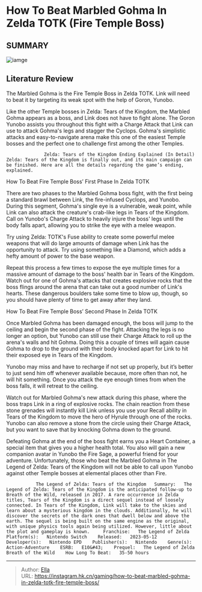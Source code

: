 # How To Beat Marbled Gohma In Zelda TOTK (Fire Temple Boss)


## SUMMARY 

![iamge](https://static1.srcdn.com/wordpress/wp-content/uploads/2023/05/closeup-of-marbled-ghoma-boss-in-zelda-totk.jpg)

## Literature Review

The Marbled Gohma is the Fire Temple Boss in Zelda TOTK. Link will need to beat it by targeting its weak spot with the help of Goron, Yunobo.





Like the other Temple bosses in Zelda: Tears of the Kingdom, the Marbled Gohma appears as a boss, and Link does not have to fight alone. The Goron Yunobo assists you throughout this fight with a Charge Attack that Link can use to attack Gohma&#39;s legs and stagger the Cyclops. Gohma&#39;s simplistic attacks and easy-to-navigate arena make this one of the easiest Temple bosses and the perfect one to challenge first among the other Temples.




                  Zelda: Tears of the Kingdom Ending Explained (In Detail)   Zelda: Tears of the Kingdom is finally out, and its main campaign can be finished. Here are all the details regarding the game’s ending, explained.   


 How To Beat Fire Temple Boss’ First Phase In Zelda TOTK 
          

There are two phases to the Marbled Gohma boss fight, with the first being a standard brawl between Link, the fire-infused Cyclops, and Yunobo. During this segment, Gohma&#39;s single eye is a vulnerable, weak point, while Link can also attack the creature&#39;s crab-like legs in Tears of the Kingdom. Call on Yunobo&#39;s Charge Attack to heavily injure the boss&#39; legs until the body falls apart, allowing you to strike the eye with a melee weapon.



Try using Zelda: TOTK&#39;s Fuse ability to create some powerful melee weapons that will do large amounts of damage when Link has the opportunity to attack. Try using something like a Diamond, which adds a hefty amount of power to the base weapon.







Repeat this process a few times to expose the eye multiple times for a massive amount of damage to the boss&#39; health bar in Tears of the Kingdom. Watch out for one of Gohma&#39;s attacks that creates explosive rocks that the boss flings around the arena that can take out a good number of Link&#39;s hearts. These dangerous boulders take some time to blow up, though, so you should have plenty of time to get away after they land.



 How To Beat Fire Temple Boss’ Second Phase In Zelda TOTK 
          

Once Marbled Gohma has been damaged enough, the boss will jump to the ceiling and begin the second phase of the fight. Attacking the legs is no longer an option, but Yunobo can still use their Charge Attack to roll up the arena&#39;s walls and hit Gohma. Doing this a couple of times will again cause Gohma to drop to the ground with their body knocked apart for Link to hit their exposed eye in Tears of the Kingdom.






Yunobo may miss and have to recharge if not set up properly, but it’s better to just send him off whenever available because, more often than not, he will hit something. Once you attack the eye enough times from when the boss falls, it will retreat to the ceiling.




Watch out for Marbled Gohma&#39;s new attack during this phase, where the boss traps Link in a ring of explosive rocks. The chain reaction from these stone grenades will instantly kill Link unless you use your Recall ability in Tears of the Kingdom to move the hero of Hyrule through one of the rocks. Yunobo can also remove a stone from the circle using their Charge Attack, but you want to save that by knocking Gohma down to the ground.

Defeating Gohma at the end of the boss fight earns you a Heart Container, a special item that gives you a higher health total. You also will gain a new companion avatar in Yunobo the Fire Sage, a powerful friend for your adventure. Unfortunately, those who beat the Marbled Gohma in The Legend of Zelda: Tears of the Kingdom will not be able to call upon Yunobo against other Temple bosses at elemental places other than Fire.




               The Legend of Zelda: Tears of the Kingdom   Summary:   The Legend of Zelda: Tears of the Kingdom is the anticipated follow-up to Breath of the Wild, released in 2017. A rare occurrence in Zelda titles, Tears of the Kingdom is a direct sequel instead of loosely connected. In Tears of the Kingdom, Link will take to the skies and learn about a mysterious kingdom in the clouds. Additionally, he will discover the secrets of the dark ones that dwell below and above the earth. The sequel is being built on the same engine as the original, with unique physics tools again being utilized. However, little about the plot and gameplay is known.     Franchise:   The Legend of Zelda    Platform(s):   Nintendo Switch    Released:   2023-05-12    Developer(s):   Nintendo EPD    Publisher(s):   Nintendo    Genre(s):   Action-Adventure    ESRB:   E10&#43;    Prequel:   The Legend of Zelda Breath of the Wild    How Long To Beat:   35-50 hours      

---

> Author: [Ella](https://instagram.hk.cn/)  
> URL: https://instagram.hk.cn/gaming/how-to-beat-marbled-gohma-in-zelda-totk-fire-temple-boss/  

